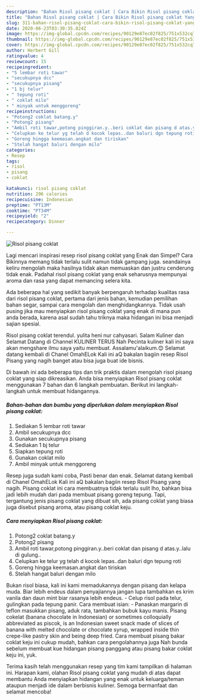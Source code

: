 ```yaml
---
description: "Bahan Risol pisang coklat | Cara Bikin Risol pisang coklat Yang Bisa Manjain Lidah"
title: "Bahan Risol pisang coklat | Cara Bikin Risol pisang coklat Yang Bisa Manjain Lidah"
slug: 311-bahan-risol-pisang-coklat-cara-bikin-risol-pisang-coklat-yang-bisa-manjain-lidah
date: 2020-06-23T03:30:35.824Z
image: https://img-global.cpcdn.com/recipes/90129e87ec02f825/751x532cq70/risol-pisang-coklat-foto-resep-utama.jpg
thumbnail: https://img-global.cpcdn.com/recipes/90129e87ec02f825/751x532cq70/risol-pisang-coklat-foto-resep-utama.jpg
cover: https://img-global.cpcdn.com/recipes/90129e87ec02f825/751x532cq70/risol-pisang-coklat-foto-resep-utama.jpg
author: Herbert Gill
ratingvalue: 4
reviewcount: 15
recipeingredient:
- "5 lembar roti tawar"
- "secukupnya dcc"
- "secukupnya pisang"
- "1 bj telur"
- " tepung roti"
- " coklat milo"
- " minyak untuk menggoreng"
recipeinstructions:
- "Potong2 coklat batang.y"
- "Potong2 pisang"
- "Ambil roti tawar,potong pinggiran.y..beri coklat dan pisang d atas.y..lalu di gulung.."
- "Celupkan ke telur yg telah d kocok lepas..dan baluri dgn tepung roti"
- "Goreng hingga keemasan.angkat dan tiriskan"
- "Stelah hangat baluri dengan milo"
categories:
- Resep
tags:
- risol
- pisang
- coklat

katakunci: risol pisang coklat 
nutrition: 296 calories
recipecuisine: Indonesian
preptime: "PT13M"
cooktime: "PT34M"
recipeyield: "2"
recipecategory: Dinner

---
```



![Risol pisang coklat](https://img-global.cpcdn.com/recipes/90129e87ec02f825/751x532cq70/risol-pisang-coklat-foto-resep-utama.jpg)

Lagi mencari inspirasi resep risol pisang coklat yang Enak dan Simpel? Cara Bikinnya memang tidak terlalu sulit namun tidak gampang juga. seandainya keliru mengolah maka hasilnya tidak akan memuaskan dan justru cenderung tidak enak. Padahal risol pisang coklat yang enak seharusnya mempunyai aroma dan rasa yang dapat memancing selera kita.

Ada beberapa hal yang sedikit banyak berpengaruh terhadap kualitas rasa dari risol pisang coklat, pertama dari jenis bahan, kemudian pemilihan bahan segar, sampai cara mengolah dan menghidangkannya. Tidak usah pusing jika mau menyiapkan risol pisang coklat yang enak di mana pun anda berada, karena asal sudah tahu triknya maka hidangan ini bisa menjadi sajian spesial.

Risol pisang coklat terendul. yulita heni nur cahyasari. Salam Kuliner dan Selamat Datang di Channel KULINER TERUS Nah Pecinta kuliner kali ini saya akan mengshare ilmu saya yaitu membuat. Assalamu&#39;alaikum.😊 Selamat datang kembali di Chanel OmahELok Kali ini aQ bakalan bagiin resep Risol Pisang yang nagih banget atau bisa juga buat ide bisnis.


Di bawah ini ada beberapa tips dan trik praktis dalam mengolah risol pisang coklat yang siap dikreasikan. Anda bisa menyiapkan Risol pisang coklat menggunakan 7 bahan dan 6 langkah pembuatan. Berikut ini langkah-langkah untuk membuat hidangannya.

<!--inarticleads1-->

##### Bahan-bahan dan bumbu yang diperlukan dalam menyiapkan Risol pisang coklat:

1. Sediakan 5 lembar roti tawar
1. Ambil secukupnya dcc
1. Gunakan secukupnya pisang
1. Sediakan 1 bj telur
1. Siapkan  tepung roti
1. Gunakan  coklat milo
1. Ambil  minyak untuk menggoreng


Resep juga sudah kami coba, Pasti benar dan enak. Selamat datang kembali di Chanel OmahELok Kali ini aQ bakalan bagiin resep Risol Pisang yang nagih. Pisang coklat ini cara membuatnya tidak terlalu sulit lho, bahkan bisa jadi lebih mudah dari pada membuat pisang goreng tepung. Tapi, tergantung jenis pisang coklat yang dibuat sih, ada pisang coklat yang biasa juga disebut pisang aroma, atau pisang coklat keju. 

<!--inarticleads2-->

##### Cara menyiapkan Risol pisang coklat:

1. Potong2 coklat batang.y
1. Potong2 pisang
1. Ambil roti tawar,potong pinggiran.y..beri coklat dan pisang d atas.y..lalu di gulung..
1. Celupkan ke telur yg telah d kocok lepas..dan baluri dgn tepung roti
1. Goreng hingga keemasan.angkat dan tiriskan
1. Stelah hangat baluri dengan milo


Bukan risol biasa, kali ini kami memadukannya dengan pisang dan kelapa muda. Biar lebih endeus dalam penyajiannya jangan lupa tambahkan es krim vanila dan daun mint biar rasanya lebih endeus. - Celup risol pada telur, gulingkan pada tepung panir. Cara membuat isian: - Panaskan margarin di teflon masukkan pisang, aduk rata, tambahkan bubuk kayu manis. Pisang cokelat (banana chocolate in Indonesian) or sometimes colloquially abbreviated as piscok, is an Indonesian sweet snack made of slices of banana with melted chocolate or chocolate syrup, wrapped inside thin crepe-like pastry skin and being deep fried. Cara membuat pisang bakar coklat keju ini cukup mudah, bahkan cara pengolahannya juga Nah bunda sebelum membuat kue hidangan pisang panggang atau pisang bakar coklat keju ini, yuk. 

Terima kasih telah menggunakan resep yang tim kami tampilkan di halaman ini. Harapan kami, olahan Risol pisang coklat yang mudah di atas dapat membantu Anda menyiapkan hidangan yang enak untuk keluarga/teman ataupun menjadi ide dalam berbisnis kuliner. Semoga bermanfaat dan selamat mencoba!
